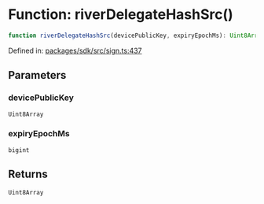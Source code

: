# Function: riverDelegateHashSrc()

```ts
function riverDelegateHashSrc(devicePublicKey, expiryEpochMs): Uint8Array;
```

Defined in: [packages/sdk/src/sign.ts:437](https://github.com/towns-protocol/towns/blob/0db1fd0ac7258e8db8cedfb6183e8eade8284fa1/packages/sdk/src/sign.ts#L437)

## Parameters

### devicePublicKey

`Uint8Array`

### expiryEpochMs

`bigint`

## Returns

`Uint8Array`
